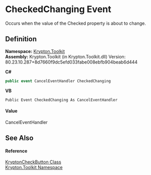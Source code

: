 # CheckedChanging Event


Occurs when the value of the Checked property is about to change.



## Definition
**Namespace:** <a href="79d2eac2-21f4-54ff-7552-b20c33c30600.md">Krypton.Toolkit</a>  
**Assembly:** Krypton.Toolkit (in Krypton.Toolkit.dll) Version: 80.23.10.287+8d7660f9dc5efd033fabe008ebfb904beab6d444

**C#**
``` C#
public event CancelEventHandler CheckedChanging
```
**VB**
``` VB
Public Event CheckedChanging As CancelEventHandler
```



#### Value
CancelEventHandler

## See Also


#### Reference
<a href="ee73a6f6-a7ac-4fbc-81d5-a99892d36e77.md">KryptonCheckButton Class</a>  
<a href="79d2eac2-21f4-54ff-7552-b20c33c30600.md">Krypton.Toolkit Namespace</a>  
